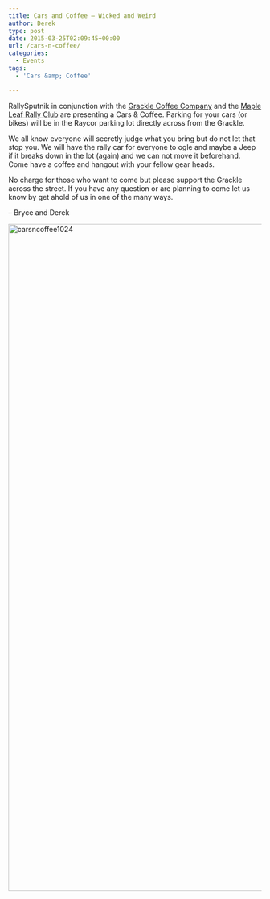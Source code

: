 ```yaml
---
title: Cars and Coffee – Wicked and Weird
author: Derek
type: post
date: 2015-03-25T02:09:45+00:00
url: /cars-n-coffee/
categories:
  - Events
tags:
  - 'Cars &amp; Coffee'

---
```

<p style="text-align: left;">
  RallySputnik in conjunction with the <a href="http://www.gracklecoffee.com/" target="_blank">Grackle Coffee Company</a> and the <a href="http://www.mlrc.ca" target="_blank">Maple Leaf Rally Club</a> are presenting a Cars & Coffee. Parking for your cars (or bikes) will be in the Raycor parking lot directly across from the Grackle.
</p>

<p style="text-align: left;">
  <!--more-->We all know everyone will secretly judge what you bring but do not let that stop you.&nbsp;We will have the rally car for everyone to ogle and maybe a Jeep if it breaks down in the lot (again) and we can not move it beforehand. Come have a coffee and hangout with your fellow gear heads.
</p>

<p style="text-align: left;">
  No charge for those who want to come but please support the Grackle across the street. If you have any question or are planning to come let us know by get ahold of us in one of the many ways.
</p>

<p style="text-align: left;">
  &#8211; Bryce and Derek
</p>

<p style="text-align: left;">
  <a href="http://www.rallysputnik.com/wp-content/uploads/carsncoffee1024.png"><img class="alignright size-full wp-image-1314" src="http://www.rallysputnik.com/wp-content/uploads/carsncoffee1024.png" alt="carsncoffee1024" width="1024" height="1325" srcset="https://www.rallysputnik.com/wp-content/uploads/carsncoffee1024.png 1024w, https://www.rallysputnik.com/wp-content/uploads/carsncoffee1024-232x300.png 232w, https://www.rallysputnik.com/wp-content/uploads/carsncoffee1024-791x1024.png 791w, https://www.rallysputnik.com/wp-content/uploads/carsncoffee1024-900x1165.png 900w" sizes="(max-width: 1024px) 100vw, 1024px" /></a>
</p>